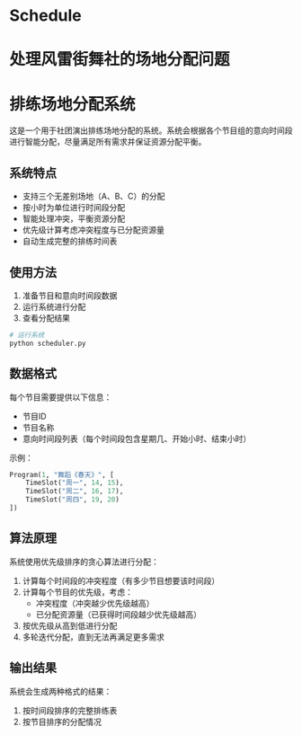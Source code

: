 # Schedule
处理风雷街舞社的场地分配问题
=======
# 排练场地分配系统

这是一个用于社团演出排练场地分配的系统。系统会根据各个节目组的意向时间段进行智能分配，尽量满足所有需求并保证资源分配平衡。

## 系统特点

- 支持三个无差别场地（A、B、C）的分配
- 按小时为单位进行时间段分配
- 智能处理冲突，平衡资源分配
- 优先级计算考虑冲突程度与已分配资源量
- 自动生成完整的排练时间表

## 使用方法

1. 准备节目和意向时间段数据
2. 运行系统进行分配
3. 查看分配结果

```python
# 运行系统
python scheduler.py
```

## 数据格式

每个节目需要提供以下信息：
- 节目ID
- 节目名称
- 意向时间段列表（每个时间段包含星期几、开始小时、结束小时）

示例：
```python
Program(1, "舞蹈《春天》", [
    TimeSlot("周一", 14, 15), 
    TimeSlot("周二", 16, 17),
    TimeSlot("周四", 19, 20)
])
```

## 算法原理

系统使用优先级排序的贪心算法进行分配：

1. 计算每个时间段的冲突程度（有多少节目想要该时间段）
2. 计算每个节目的优先级，考虑：
   - 冲突程度（冲突越少优先级越高）
   - 已分配资源量（已获得时间段越少优先级越高）
3. 按优先级从高到低进行分配
4. 多轮迭代分配，直到无法再满足更多需求

## 输出结果

系统会生成两种格式的结果：
1. 按时间段排序的完整排练表
2. 按节目排序的分配情况 
